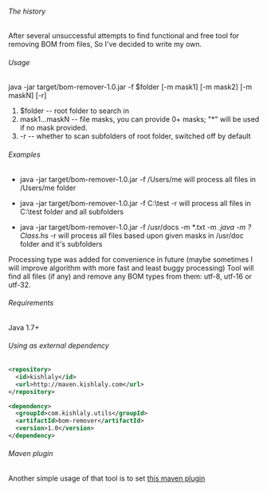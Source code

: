 ###### The history
After several unsuccessful attempts to find functional and free tool for removing BOM from files,
So I've decided to write my own.

###### Usage
java -jar target/bom-remover-1.0.jar -f $folder [-m mask1] [-m mask2] [-m maskN] [-r]

1. $folder -- root folder to search in
2. mask1...maskN -- file masks, you can provide 0+ masks; "*" will be used if no mask provided.
3. -r -- whether to scan subfolders of root folder, switched off by default

###### Examples
* java -jar target/bom-remover-1.0.jar -f /Users/me
will process all files in /Users/me folder

* java -jar target/bom-remover-1.0.jar -f C:\test -r
will process all files in C:\test folder and all subfolders

* java -jar target/bom-remover-1.0.jar -f /usr/docs -m *.txt -m *.java -m ?Class*.hs -r
will process all files based upon given masks in /usr/doc folder and it's subfolders

Processing type was added for convenience in future (maybe sometimes I will improve algorithm with more fast and least buggy processing)
Tool will find all files (if any) and remove any BOM types from them: utf-8, utf-16 or utf-32.

###### Requirements
Java 1.7+

###### Using as external dependency

```xml
<repository>
  <id>kishlaly</id>
  <url>http://maven.kishlaly.com</url>
</repository>
```

```xml
<dependency>
  <groupId>com.kishlaly.utils</groupId>
  <artifactId>bom-remover</artifactId>
  <version>1.0</version>
</dependency>
```
###### Maven plugin

Another simple usage of that tool is to set [this maven plugin](http://github.com/s1ac2x1/bom-remover-maven)
